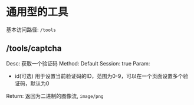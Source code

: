 # 通用型的工具
基本访问路径: `/tools`

## /tools/captcha
Desc: 获取一个验证码
Method: Default
Session: true
Param:
* id(可选) 用于设置当前验证码的ID，范围为0-9，可以在一个页面设置多个验证码，默认为0

Return: 返回为二进制的图像流, `image/png`